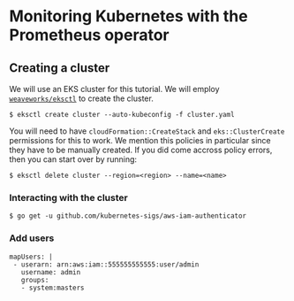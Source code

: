 # Monitoring Kubernetes with the Prometheus operator

## Creating a cluster
We will use an EKS cluster for this tutorial.
We will employ [`weaveworks/eksctl`](https://github.com/weaveworks/eksctl) to
create the cluster.

```
$ eksctl create cluster --auto-kubeconfig -f cluster.yaml
```

You will need to have `cloudFormation::CreateStack` and `eks::ClusterCreate`
permissions for this to work.
We mention this policies in particular since they have to be manually created.
If you did come accross policy errors, then you can start over by running:

```
$ eksctl delete cluster --region=<region> --name=<name>
```

### Interacting with the cluster
```
$ go get -u github.com/kubernetes-sigs/aws-iam-authenticator
```

### Add users
```
mapUsers: |
 - userarn: arn:aws:iam::555555555555:user/admin
   username: admin
   groups:
   - system:masters
```
